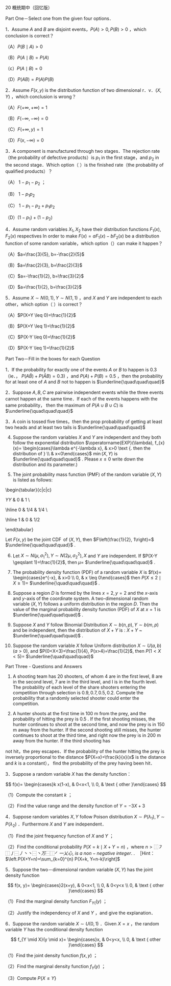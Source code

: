 20 概统期中（回忆版）

Part One－Select one from the given four options．

1．Assume $A$ and $B$ are disjoint events，$P(A)>0, P(B)>0$ ，which conclusion is correct？

（A）$P(B \mid A)>0$

（B）$P(A \mid B)=P(A)$

（c）$P(A \mid B)=0$

（D）$P(A B)=P(A) P(B)$

2．Assume $F(x, y)$ is the distribution function of two dimensional r．v．$(X, Y)$ ，which conclusion is wrong？

（A）$F(+\infty,+\infty)=1$

（B）$F(-\infty,-\infty)=0$

（C）$F(+\infty, y)=1$

（D）$F(x,-\infty)=0$

3．A component is manufactured through two stages．The rejection rate（the probability of defective products）is $p_{1}$ in the first stage，and $p_{2}$ in the second stage．Which option（ ）is the finished rate（the probability of qualified products）？

（A） $1-p_{1}-p_{2}$ ；

（B） $1-p_{1} p_{2}$

（C） $1-p_{1}-p_{2}+p_{1} p_{2}$

（D）$\left(1-p_{1}\right)+\left(1-p_{2}\right)$

4．Assume random variables $X_{1}, X_{2}$ have their distribution functions $F_{1}(x), F_{2}(x)$ respectives In order to make $F(x)=a F_{1}(x)-b F_{2}(x)$ be a distribution function of some random variable，which option（）can make it happen？

（A）$a=\frac{3}{5}, b=-\frac{2}{5}$

（B）$a=\frac{2}{3}, b=\frac{2}{3}$

（C）$a=-\frac{1}{2}, b=\frac{3}{2}$

（D）$a=\frac{1}{2}, b=\frac{3}{2}$

5．Assume $X \sim N(0,1), Y \sim N(1,1)$ ，and $X$ and $Y$ are independent to each other，which option（ ）is correct？

（A）$P(X+Y \leq 0)=\frac{1}{2}$

（B）$P(X+Y \leq 1)=\frac{1}{2}$

（C）$P(X-Y \leq 0)=\frac{1}{2}$

（D）$P(X-Y \leq 1)=\frac{1}{2}$

Part Two－Fill in the boxes for each Question

1．If the probability for exactly one of the events $A$ or $B$ to happen is 0.3 （ie．， $P(A \bar{B})+P(\bar{A} B)=0.3)$ ，and $P(A)+P(B)=0.5$ ，then the probability for at least one of $A$ and $B$ not to happen is $\underline{\quad\quad\quad}$

2．Suppose $A, B, C$ are pairwise independent events while the three events carnot happen at the same time．If each of the events happens with the same probability， then the maximum of $P(A \cup B \cup C)$ is $\underline{\quad\quad\quad}$

3．A coin is tossed five times，then the prop probability of getting at least two heads and at least two tails is $\underline{\quad\quad\quad}$

4. Suppose the random variables $X$ and $Y$ are independent and they both follow the exponential distribution $\operatorname{EXP}(\lambda), f_{x}(x)= \begin{cases}\lambda e^{-\lambda x}, & x>0 \text {. then the distribution of } \\ & x<0\end{cases}$ $\min (X, Y)$ is $\underline{\quad\quad\quad}$ . Please $x \leqslant 0$ write down the distribution and its parameter.)

5. The joint probability mass function (PMF) of the random variable $(X, Y)$ is listed as follows:

\begin{tabular}{c|c|c}

$Y Y$ & 0 & 1 \\

\hline 0 & $1 / 4$ & $1 / 4$ \\

\hline 1 & 0 & $1 / 2$

\end{tabular}

Let $F(x, y)$ be the joint $\operatorname{CDF}$ of $(X, Y)$, then $F\left(\frac{1}{2}, 1\right)=$ $\underline{\quad\quad\quad}$ .

6. Let $X \sim N\left(\mu, \sigma_{1}^{2}\right), Y \sim N\left(2 \mu, \sigma_{2}^{2}\right), X$ and $Y$ are independent. If $P(X-Y \geqslant 1)=\frac{1}{2}$, then $\mu=$ $\underline{\quad\quad\quad}$ .

7. The probability density function (PDF) of a random variable $X$ is $f(x)= \begin{cases}e^{-x}, & x>0 \\ 0, & x \leq 0\end{cases}$ then $P(X \leq 2 \mid X \geqslant 1)=$ $\underline{\quad\quad\quad}$ .

8. Suppose a region $D$ is formed by the lines $x=2, y=2$ and the $x$-axis and $y$-axis of the coordinate system. A two-dimensional random variable $(X, Y)$ follows a uniform distribution in the region $D$. Then the value of the marginal probability density function (PDF) of $X$ at $x=1$ is $\underline{\quad\quad\quad}$ .

9. Suppose $X$ and $Y$ follow Binomial Distribution $X \sim b(n, p), Y \sim b(m, p)$ and be independent, then the distribution of $X+Y$ is : $X+Y$ ~ $\underline{\quad\quad\quad}$ .

10. Suppose the random variable $X$ follow Uniform distribution $X \sim U(a, b)(a>0)$, and $P(0<X<3)=\frac{1}{4}, P(x>4)=\frac{1}{2}$, then $P(1<X<5)=$ $\underline{\quad\quad\quad}$

Part Three - Questions and Answers

1. A shooting team has 20 shooters, of whom 4 are in the first level, 8 are in the second level, 7 are in the third level, and I is in the fourth level. The probability of each level of the share shooters entering the competition through selection is $0.9,0.7,0.5,0.2$. Compute the probability that a randomly selected shooter could enter the competition.

2. A hunter shoots at the first time in 100 m from the prey, and the probability of hitting the prey is 0.5 . If the first shooting misses, the hunter continues to shoot at the second time, and now the prey is in 150 m away from the hunter. If the second shooting still misses, the hunter continues to shoot at the third time, and right now the prey is in 200 m away from the hunter. If the third shooting has

not hit，the prey escapes．If the probability of the hunter hitting the prey is inversely proportional to the distance $P(X=x)=\frac{k}{x}(x$ is the distance and $k$ is a constant）， find the probability of the prey having been hit．

3．Suppose a random variable $X$ has the density function：

$$
f(x)= \begin{cases}k x(1-x), & 0<x<1, \\ 0, & \text { other }\end{cases}
$$

（1）Compute the constant $k$ ；

（2）Find the value range and the density function of $Y=-3 X+3$

4．Suppose random variables $X, Y$ follow Poison distribution $X \sim P\left(\lambda_{1}\right), Y \sim P\left(\lambda_{2}\right)$ ．Furthermore $X$ and $Y$ are independent．

（1）Find the joint frequency function of $X$ and $Y$ ；

（2）Find the conditional probability $P(X=k \mid X+Y=n)$ ，where $n>⿰ ㇇ ⿰ 亅 ⿱ 丿 丶 丶 ⿱ 丶 万 ⿱ ⿰ ㇒ 一 乂 心, ~ i s ~ a ~ n o n-n e g a t i v e ~ i n t e g e r . ~ . ~$ ［Hint：$\left.P(X+Y=n)=\sum_{k=0}^{n} P(X=k, Y=n-k)\right]$

5．Suppose the two－dimensional random variable $(X, Y)$ has the joint density function

$$
f(x, y)= \begin{cases}2(x+y), & 0<x<1, \\ 0, & 0<y<x \\ 0, & \text { other }\end{cases}
$$

（1）Find the marginal density function $F_{Y( }(y)$ ；

（2）Justify the independency of $X$ and $Y$ ，and give the explanation．

6．Suppose the random variable $X \sim U(0,1)$ ．Given $X=x$ ，the random variable $Y$ has the conditional density function

$$
f_{Y \mid X}(y \mid x)= \begin{cases}x, & 0<y<x, \\ 0, & \text { other }\end{cases}
$$

（1）Find the joint density function $f(x, y)$ ；

（2）Find the marginal density function $f_{Y}(y)$ ；

（3）Compute $P\{X \leq Y\}$

